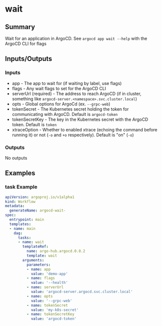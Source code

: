 # wait

## Summary
Wait for an application in ArgoCD. See `argocd app wait --help` with the ArgoCD CLI for flags

## Inputs/Outputs

### Inputs
* app - The app to wait for (if waiting by label, use flags)
* flags - Any wait flags to set for the ArgoCD CLI
* serverUrl (required) - The address to reach ArgoCD (if in cluster, something like `argocd-server.<namespace>.svc.cluster.local`)
* opts - Global options for ArgoCd (ex. `--grpc-web`)
* tokenSecret - The Kubernetes secret holding the token for communicating with ArgoCD. Default is `argocd-token`
* tokenSecretKey - The key in the Kubernetes secret with the ArgoCD token. Default is `token`
* xtraceOption - Whether to enabled xtrace (echoing the command before running it) or not (`-o` and `+o` respectively). Default is "on" (`-o`)


### Outputs
No outputs

## Examples

### task Example
```yaml
apiVersion: argoproj.io/v1alpha1
kind: Workflow
metadata:
  generateName: argocd-wait-
spec:
  entrypoint: main
  templates:
  - name: main
    dag:
      tasks:
      - name: wait
        templateRef:
          name: argo-hub.argocd.0.0.2
          template: wait
        arguments:
          parameters:
          - name: app
            value: 'demo-app'
          - name: flags
            value: '--health'
          - name: serverUrl
            value: 'argocd-server.argocd.svc.cluster.local'
          - name: opts
            value: '--grpc-web'
          - name: tokenSecret
            value: 'my-k8s-secret'
          - name: tokenSecretKey
            value: 'argocd-token'
```